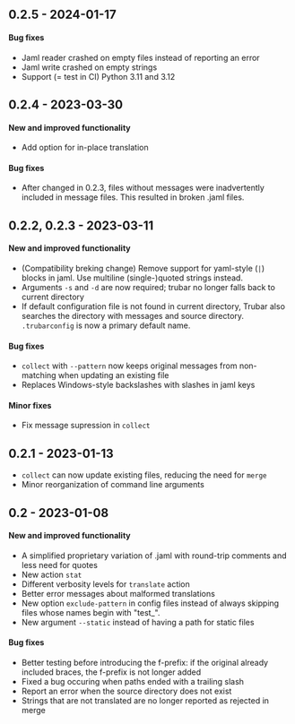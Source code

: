 ## 0.2.5 - 2024-01-17

#### Bug fixes

- Jaml reader crashed on empty files instead of reporting an error
- Jaml write crashed on empty strings
- Support (= test in CI) Python 3.11 and 3.12

## 0.2.4 - 2023-03-30

#### New and improved functionality

- Add option for in-place translation

#### Bug fixes

- After changed in 0.2.3, files without messages were inadvertently included in message files. This resulted in broken .jaml files.

## 0.2.2, 0.2.3 - 2023-03-11

#### New and improved functionality

- (Compatibility breking change) Remove support for yaml-style (`|`) blocks in jaml. Use multiline (single-)quoted strings instead.
- Arguments `-s` and `-d` are now required; trubar no longer falls back to current directory
- If default configuration file is not found in current directory, Trubar also searches the directory with messages and source directory. `.trubarconfig` is now a primary default name.

#### Bug fixes

- `collect` with `--pattern` now keeps original messages from non-matching when updating an existing file
- Replaces Windows-style backslashes with slashes in jaml keys

#### Minor fixes

- Fix message supression in `collect`


## 0.2.1 - 2023-01-13

- `collect` can now update existing files, reducing the need for `merge`
- Minor reorganization of command line arguments

## 0.2 - 2023-01-08

#### New and improved functionality

- A simplified proprietary variation of .jaml with round-trip comments and less need for quotes
- New action `stat`
- Different verbosity levels for `translate` action
- Better error messages about malformed translations
- New option `exclude-pattern` in config files instead of always skipping files whose names begin with "test_".
- New argument `--static` instead of having a path for static files

#### Bug fixes

- Better testing before introducing the f-prefix: if the original already included braces, the f-prefix is not longer added
- Fixed a bug occuring when paths ended with a trailing slash
- Report an error when the source directory does not exist
- Strings that are not translated are no longer reported as rejected in merge